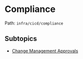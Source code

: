 # Compliance

Path: `infra/cicd/compliance`

## Subtopics
- [Change Management Approvals](./change_management_approvals/README.md)
